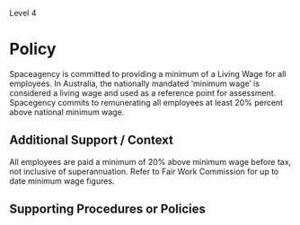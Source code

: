 
Level 4

# Policy

Spaceagency is committed to providing a minimum of a Living Wage for all employees. In Australia, the nationally mandated ‘minimum wage’ is considered a living wage and used as a reference point for assessment. Spacegency commits to remunerating all employees at least 20% percent above national minimum wage.

## Additional Support / Context

All employees are paid a minimum of 20% above minimum wage before tax, not inclusive of superannuation. Refer to Fair Work Commission for up to date minimum wage figures.

  

## Supporting Procedures or Policies